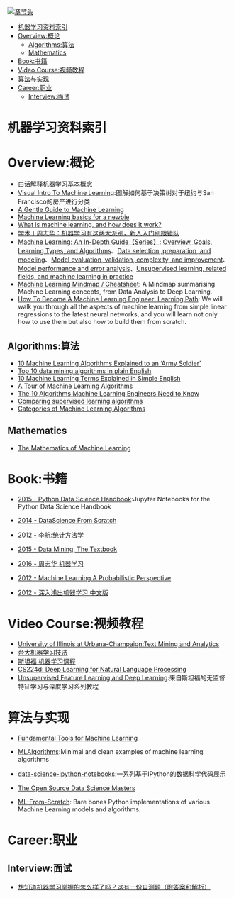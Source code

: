 [![章节头](https://parg.co/UGo)](https://parg.co/b4z) 
 - [机器学习资料索引](#%E6%9C%BA%E5%99%A8%E5%AD%A6%E4%B9%A0%E8%B5%84%E6%96%99%E7%B4%A2%E5%BC%95)
- [Overview:概论](#overview%E6%A6%82%E8%AE%BA)
  * [Algorithms:算法](#algorithms%E7%AE%97%E6%B3%95)
  * [Mathematics](#mathematics)
- [Book:书籍](#book%E4%B9%A6%E7%B1%8D)
- [Video Course:视频教程](#video-course%E8%A7%86%E9%A2%91%E6%95%99%E7%A8%8B)
- [算法与实现](#%E7%AE%97%E6%B3%95%E4%B8%8E%E5%AE%9E%E7%8E%B0)
- [Career:职业](#career%E8%81%8C%E4%B8%9A)
  * [Interview:面试](#interview%E9%9D%A2%E8%AF%95) 



# 机器学习资料索引

# Overview:概论
- [白话解释机器学习基本概念](https://zhuanlan.zhihu.com/p/24346657) 
- [Visual Intro To Machine Learning](http://www.r2d3.us/visual-intro-to-machine-learning-part-1/):图解如何基于决策树对于纽约与San Francisco的房产进行分类
- [A Gentle Guide to Machine Learning](https://blog.monkeylearn.com/a-gentle-guide-to-machine-learning/)
- [Machine Learning basics for a newbie](https://www.analyticsvidhya.com/blog/2015/06/machine-learning-basics/)
- [What is machine learning, and how does it work?](https://www.youtube.com/watch?v=elojMnjn4kk&list=PL5-da3qGB5ICeMbQuqbbCOQWcS6OYBr5A&index=1) 
- [学术丨周志华：机器学习有这两大派别，新人入门别跟错队](https://getpocket.com/a/read/1611824209)
- [Machine Learning: An In-Depth Guide【Series】](http://www.innoarchitech.com/machine-learning-an-in-depth-non-technical-guide/): [Overview, Goals, Learning Types, and Algorithms](http://www.innoarchitech.com/machine-learning-an-in-depth-non-technical-guide/)、[Data selection, preparation, and modeling](http://www.innoarchitech.com/machine-learning-an-in-depth-non-technical-guide-part-2/)、[Model evaluation, validation, complexity, and improvement](http://www.innoarchitech.com/machine-learning-an-in-depth-non-technical-guide-part-3/)、[Model performance and error analysis](http://www.innoarchitech.com/machine-learning-an-in-depth-non-technical-guide-part-4/)、[Unsupervised learning, related fields, and machine learning in practice](http://www.innoarchitech.com/machine-learning-an-in-depth-non-technical-guide-part-5/)
- [Machine Learning Mindmap / Cheatsheet](https://github.com/dformoso/machine-learning-mindmap): A Mindmap summarising Machine Learning concepts, from Data Analysis to Deep Learning.
- [How To Become A Machine Learning Engineer: Learning Path](https://hackernoon.com/learning-path-for-machine-learning-engineer-a7d5dc9de4a4): We will walk you through all the aspects of machine learning from simple linear regressions to the latest neural networks, and you will learn not only how to use them but also how to build them from scratch.
## Algorithms:算法
- [10 Machine Learning Algorithms Explained to an ‘Army Soldier’](https://www.analyticsvidhya.com/blog/2015/12/10-machine-learning-algorithms-explained-army-soldier/)
- [Top 10 data mining algorithms in plain English](https://rayli.net/blog/data/top-10-data-mining-algorithms-in-plain-english/)
- [10 Machine Learning Terms Explained in Simple English](http://blog.aylien.com/10-machine-learning-terms-explained-in-simple/)
- [A Tour of Machine Learning Algorithms](http://machinelearningmastery.com/a-tour-of-machine-learning-algorithms/)
- [The 10 Algorithms Machine Learning Engineers Need to Know](https://gab41.lab41.org/the-10-algorithms-machine-learning-engineers-need-to-know-f4bb63f5b2fa#.ofc7t2965)
- [Comparing supervised learning algorithms](http://www.dataschool.io/comparing-supervised-learning-algorithms/) 
- [Categories of Machine Learning Algorithms](https://static.coggle.it/diagram/WHeBqDIrJRk-kDDY) 

## Mathematics
- [The Mathematics of Machine Learning](http://www.datasciencecentral.com/profiles/blogs/the-mathematics-of-machine-learning)


# Book:书籍
- [2015 - Python Data Science Handbook](https://github.com/jakevdp/PythonDataScienceHandbook?utm_source=mybridge&utm_medium=web&utm_campaign=read_more):Jupyter Notebooks for the Python Data Science Handbook

- [2014 - DataScience From Scratch](https://drive.wps.cn/view/l/5f44c391b0d74b798122ebb4655cad22)
- [2012 - 李航:统计方法学](https://drive.wps.cn/view/l/ccfc95e5c9ba42db8cbcbb6507d85d1d)
- [2015 - Data Mining, The Textbook](https://drive.wps.cn/view/l/57c1ef99942b4cb789ed464a189df6c0)
- [2016 - 周志华 机器学习](https://drive.wps.cn/view/l/004e86e89e4347fcb1e10569a35295a3)
- [2012 - Machine Learning A Probabilistic Perspective ](https://drive.wps.cn/view/l/8a5acb26d91f4008b425430eae8565fb)
- [2012 - 深入浅出机器学习 中文版](https://drive.wps.cn/view/l/215ff72bda3f4054b1b7e50fc9a2ee30) 
# Video Course:视频教程

- [University of Illinois at Urbana-Champaign:Text Mining and Analytics](https://zh.coursera.org/learn/text-mining)
- [台大机器学习技法](https://www.youtube.com/playlist?list=PLXVfgk9fNX2IQOYPmqjqWsNUFl2kpk1U2)
- [斯坦福 机器学习课程](https://zh.coursera.org/learn/machine-learning)
- [CS224d: Deep Learning for Natural Language Processing](http://cs224d.stanford.edu/syllabus.html) 
- [Unsupervised Feature Learning and Deep Learning](http://ufldl.stanford.edu/wiki/index.php/UFLDL_Tutorial):来自斯坦福的无监督特征学习与深度学习系列教程


# 算法与实现

- [Fundamental Tools for Machine Learning](https://toolsformachinelearning.blogspot.hk/2017/02/introduction-machine-learning-is.html)

- [MLAlgorithms](https://github.com/rushter/MLAlgorithms):Minimal and clean examples of machine learning algorithms
- [data-science-ipython-notebooks](https://github.com/donnemartin/data-science-ipython-notebooks):一系列基于IPython的数据科学代码展示

- [The Open Source Data Science Masters](https://github.com/datasciencemasters/go)
- [ML-From-Scratch](https://github.com/eriklindernoren/ML-From-Scratch): Bare bones Python implementations of various Machine Learning models and algorithms.

# Career:职业
## Interview:面试
- [想知道机器学习掌握的怎么样了吗？这有一份自测题（附答案和解析）](https://yq.aliyun.com/articles/64929)
